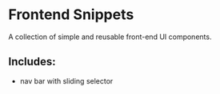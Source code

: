 # Frontend Snippets

A collection of simple and reusable front-end UI components.

## Includes:
- nav bar with sliding selector